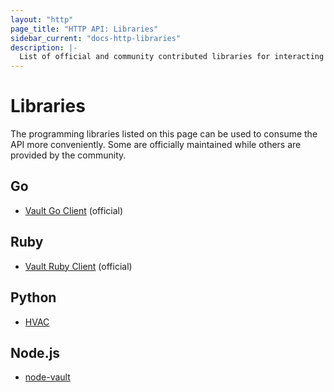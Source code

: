 ```yaml
---
layout: "http"
page_title: "HTTP API: Libraries"
sidebar_current: "docs-http-libraries"
description: |-
  List of official and community contributed libraries for interacting with the Vault HTTP API.
---
```


# Libraries

The programming libraries listed on this page can be used to consume the API more conveniently.
Some are officially maintained while others are provided by the community.

## Go

* [Vault Go Client](https://github.com/hashicorp/vault/tree/master/api) (official)

## Ruby

* [Vault Ruby Client](https://github.com/hashicorp/vault-ruby) (official)

## Python

* [HVAC](https://github.com/ianunruh/hvac)

## Node.js

* [node-vault](https://github.com/kr1sp1n/node-vault)
